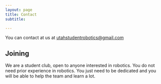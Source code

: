 ```yaml
---
layout: page
title: Contact
subtitle:

---
```


You can contact at us at utahstudentrobotics@gmail.com


## Joining

We are a student club, open to anyone interested in robotics.  You do not
need prior experience in robotics.  You just need to be dedicated and you will
be able to help the team and learn a lot.
